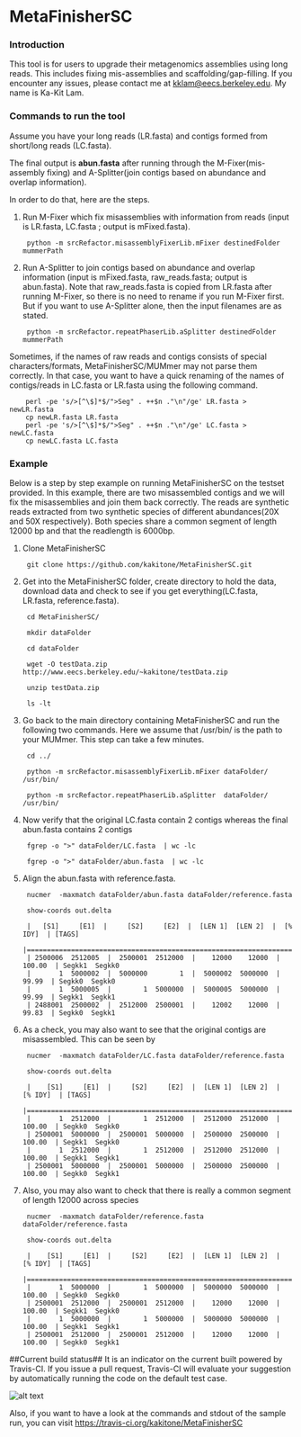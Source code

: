 # MetaFinisherSC
### Introduction ###
This tool is for users to upgrade their metagenomics assemblies using long reads. This includes fixing mis-assemblies and scaffolding/gap-filling. If you encounter any issues, please contact me at kklam@eecs.berkeley.edu. My name is Ka-Kit Lam. 


### Commands to run the tool ###

Assume you have your long reads (LR.fasta) and contigs formed from short/long reads (LC.fasta). 

The final output is **abun.fasta** after running through the M-Fixer(mis-assembly fixing) and A-Splitter(join contigs based on abundance and overlap information). 

In order to do that, here are the steps. 

1. Run M-Fixer which fix misassemblies with information from reads (input is LR.fasta, LC.fasta ; output is mFixed.fasta).

        python -m srcRefactor.misassemblyFixerLib.mFixer destinedFolder mummerPath 

2. Run A-Splitter  to join contigs based on abundance and overlap information (input is mFixed.fasta, raw\_reads.fasta; output is abun.fasta). Note that raw\_reads.fasta is copied from LR.fasta after running M-Fixer, so there is no need to rename if you run M-Fixer first. But if you want to use A-Splitter alone, then the input filenames are as stated. 

        python -m srcRefactor.repeatPhaserLib.aSplitter destinedFolder mummerPath

	
Sometimes, if the names of raw reads and contigs consists of special characters/formats, MetaFinisherSC/MUMmer may not parse them correctly. In that case, you want to have a quick renaming of the names of contigs/reads in LC.fasta or LR.fasta using the following command. 

        perl -pe 's/>[^\$]*$/">Seg" . ++$n ."\n"/ge' LR.fasta > newLR.fasta
        cp newLR.fasta LR.fasta
        perl -pe 's/>[^\$]*$/">Seg" . ++$n ."\n"/ge' LC.fasta > newLC.fasta
        cp newLC.fasta LC.fasta

### Example ###
Below is a step by step example on running MetaFinisherSC on the testset provided. In this example, there are two misassembled contigs and we will fix the misassemblies and join them back correctly. The reads are synthetic reads extracted from two synthetic species of different abundances(20X and 50X respectively). Both species share a common segment of length 12000 bp and that the readlength is 6000bp.  

1. Clone MetaFinisherSC
        
        git clone https://github.com/kakitone/MetaFinisherSC.git
        
2. Get into the MetaFinisherSC folder, create directory to hold the data, download data  and check to see if you get everything(LC.fasta, LR.fasta, reference.fasta). 
        
        cd MetaFinisherSC/        

        mkdir dataFolder
        
        cd dataFolder
        
        wget -O testData.zip http://www.eecs.berkeley.edu/~kakitone/testData.zip 
        
        unzip testData.zip
        
        ls -lt

3. Go back to the main directory containing MetaFinisherSC and run the following two commands. Here we assume that /usr/bin/ is the path to your MUMmer. This step can take a few minutes. 
        
        cd ../

        python -m srcRefactor.misassemblyFixerLib.mFixer dataFolder/ /usr/bin/
        
        python -m srcRefactor.repeatPhaserLib.aSplitter  dataFolder/ /usr/bin/

4. Now verify that the original LC.fasta contain 2 contigs whereas the final abun.fasta contains 2 contigs

        fgrep -o ">" dataFolder/LC.fasta  | wc -lc
        
        fgrep -o ">" dataFolder/abun.fasta  | wc -lc


5. Align the abun.fasta with reference.fasta. 

        nucmer  -maxmatch dataFolder/abun.fasta dataFolder/reference.fasta         

        show-coords out.delta

        |   [S1]     [E1]  |     [S2]     [E2]  |  [LEN 1]  [LEN 2]  |  [% IDY]  | [TAGS] 
        |=====================================================================================
        | 2500006  2512005  |  2500001  2512000  |    12000    12000  |   100.00  | Segkk1	Segkk0
        |       1  5000002  |  5000000        1  |  5000002  5000000  |    99.99  | Segkk0	Segkk0
        |       1  5000005  |        1  5000000  |  5000005  5000000  |    99.99  | Segkk1	Segkk1
        | 2488001  2500002  |  2512000  2500001  |    12002    12000  |    99.83  | Segkk0	Segkk1

6. As a check, you may also want to see that the original contigs are misassembled. This can be seen by 

        nucmer  -maxmatch dataFolder/LC.fasta dataFolder/reference.fasta         

        show-coords out.delta

        |    [S1]     [E1]  |     [S2]     [E2]  |  [LEN 1]  [LEN 2]  |  [% IDY]  | [TAGS]
        |=====================================================================================
        |       1  2512000  |        1  2512000  |  2512000  2512000  |   100.00  | Segkk0	Segkk0
        | 2500001  5000000  |  2500001  5000000  |  2500000  2500000  |   100.00  | Segkk1	Segkk0
        |       1  2512000  |        1  2512000  |  2512000  2512000  |   100.00  | Segkk1	Segkk1
        | 2500001  5000000  |  2500001  5000000  |  2500000  2500000  |   100.00  | Segkk0	Segkk1

7. Also, you may also want to check that there is really a common segment of length 12000 across species

        nucmer  -maxmatch dataFolder/reference.fasta dataFolder/reference.fasta         

        show-coords out.delta
        
        |    [S1]     [E1]  |     [S2]     [E2]  |  [LEN 1]  [LEN 2]  |  [% IDY]  | [TAGS]
        |=====================================================================================
        |       1  5000000  |        1  5000000  |  5000000  5000000  |   100.00  | Segkk0	Segkk0
        | 2500001  2512000  |  2500001  2512000  |    12000    12000  |   100.00  | Segkk1	Segkk0
        |       1  5000000  |        1  5000000  |  5000000  5000000  |   100.00  | Segkk1	Segkk1
        | 2500001  2512000  |  2500001  2512000  |    12000    12000  |   100.00  | Segkk0	Segkk1
     
     
##Current build status##
It is an indicator on the current built powered by Travis-CI. If you issue a pull request, Travis-CI will evaluate your suggestion by automatically running the code on the default test case. 

![alt text](https://travis-ci.org/kakitone/MetaFinisherSC.svg?branch=master "Current build status")

Also, if you want to have a look at the commands and stdout of the sample run, you can visit https://travis-ci.org/kakitone/MetaFinisherSC

